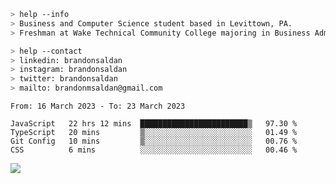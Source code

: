 ````bash
> help --info
> Business and Computer Science student based in Levittown, PA.
> Freshman at Wake Technical Community College majoring in Business Administration.
````

````bash
> help --contact
> linkedin: brandonsaldan
> instagram: brandonsaldan
> twitter: brandonsaldan
> mailto: brandonmsaldan@gmail.com
````

<!--START_SECTION:waka-->

```text
From: 16 March 2023 - To: 23 March 2023

JavaScript   22 hrs 12 mins  ████████████████████████▒   97.30 %
TypeScript   20 mins         ▒░░░░░░░░░░░░░░░░░░░░░░░░   01.49 %
Git Config   10 mins         ▒░░░░░░░░░░░░░░░░░░░░░░░░   00.76 %
CSS          6 mins          ░░░░░░░░░░░░░░░░░░░░░░░░░   00.46 %
```

<!--END_SECTION:waka-->

![](https://komarev.com/ghpvc/?username=brandonsaldan&color=6A8AFF)
